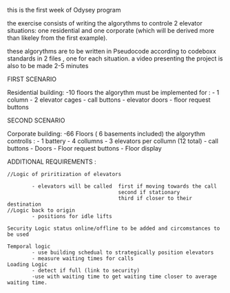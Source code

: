 this is the first week of Odysey program 

the exercise consists of writing the algorythms to controle 2 elevator situations: one residential and one corporate (which will be derived more than likeley from the first example).

these algorythms are to be written in Pseudocode according to codeboxx standards in 2 files , one for each situation.
a video presenting the project is also to be made 2-5 minutes

FIRST SCENARIO

Residential building:
-10 floors
the algorythm must be implemented for : - 1 column
                                        - 2 elevator cages
                                        - call buttons
                                        - elevator doors
                                        - floor request buttons
                                    
SECOND SCENARIO

Corporate building:
-66 Floors ( 6 basements included)
the algorythm controlls :   - 1 battery
                            - 4 collumns
                            - 3 elevators per collumn (12 total)
                            - call buttons
                            - Doors
                            - Floor request buttons
                            - Floor display

ADDITIONAL REQUIREMENTS : 

    //Logic of priritization of elevators
            
            - elevators will be called  first if moving towards the call
                                        second if stationary
                                        third if closer to their destination    
    //Logic back to origin
            - positions for idle lifts
    
    Security Logic status online/offline to be added and circomstances to be used

    Temporal logic
            - use building schedual to strategically position elevators
            - measure waiting times for calls
    Loading Logic
            - detect if full (link to security)
            -use with waiting time to get waiting time closer to average waiting time. 